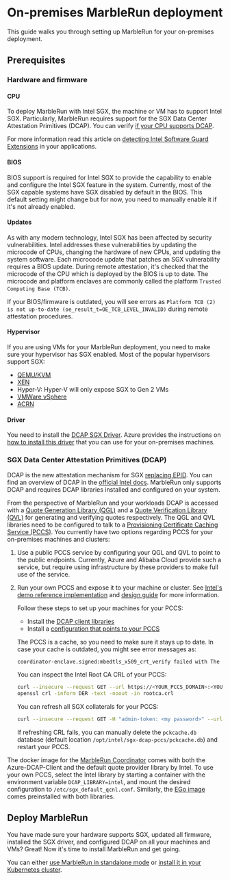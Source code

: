 # On-premises MarbleRun deployment

This guide walks you through setting up MarbleRun for your on-premises deployment.

## Prerequisites

### Hardware and firmware

#### CPU

To deploy MarbleRun with Intel SGX, the machine or VM has to support Intel SGX.
Particularly, MarbleRun requires support for the SGX Data Center Attestation Primitives (DCAP).
You can verify [if your CPU supports DCAP](https://www.intel.com/content/www/us/en/support/articles/000057420/software/intel-security-products.html).

For more information read this article on [detecting Intel Software Guard Extensions](https://software.intel.com/content/www/us/en/develop/articles/properly-detecting-intel-software-guard-extensions-in-your-applications.html) in your applications.

#### BIOS

BIOS support is required for Intel SGX to provide the capability to enable and configure the Intel SGX feature in the system.
Currently, most of the SGX capable systems have SGX disabled by default in the BIOS. This default setting might change but for now, you need to manually enable it if it's not already enabled.

#### Updates

As with any modern technology, Intel SGX has been affected by security vulnerabilities. Intel addresses these vulnerabilities by updating the microcode of CPUs, changing the hardware of new CPUs, and updating the system software. Each microcode update that patches an SGX vulnerability requires a BIOS update. During remote attestation, it's checked that the microcode of the CPU which is deployed by the BIOS is up to date. The microcode and platform enclaves are commonly called the platform `Trusted Computing Base (TCB)`.

If your BIOS/firmware is outdated, you will see errors as `Platform TCB (2) is not up-to-date (oe_result_t=OE_TCB_LEVEL_INVALID)` during remote attestation procedures.

#### Hypervisor

If you are using VMs for your MarbleRun deployment, you need to make sure your hypervisor has SGX enabled.
Most of the popular hypervisors support SGX:

* [QEMU/KVM](https://software.intel.com/content/www/us/en/develop/articles/virtualizing-intel-software-guard-extensions-with-kvm-and-qemu.html)
* [XEN](https://wiki.xenproject.org/wiki/Xen_and_Intel_Hardware-Assisted_Virtualization_Security)
* Hyper-V: Hyper-V will only expose SGX to Gen 2 VMs
* [VMWare vSphere](https://blogs.vmware.com/vsphere/2020/04/vsphere-7-vsgx-secure-enclaves.html)
* [ACRN](https://projectacrn.github.io/2.7/tutorials/sgx_virtualization.html)

#### Driver

You need to install the [DCAP SGX Driver](https://download.01.org/intel-sgx/sgx-dcap/1.11/linux/docs/Intel_SGX_SW_Installation_Guide_for_Linux.pdf).
Azure provides the instructions on [how to install this driver](https://docs.microsoft.com/en-us/azure/confidential-computing/quick-create-portal#2-install-the-intel-sgx-dcap-driver) that you can use for your on-premises machines.

### SGX Data Center Attestation Primitives (DCAP)

DCAP is the new attestation mechanism for SGX [replacing EPID](https://software.intel.com/content/www/us/en/develop/blogs/an-update-on-3rd-party-attestation.html).
You can find an overview of DCAP in the [official Intel docs](https://download.01.org/intel-sgx/sgx-dcap/1.11/linux/docs/DCAP_ECDSA_Orientation.pdf).
MarbleRun only supports DCAP and requires DCAP libraries installed and configured on your system.

From the perspective of MarbleRun and your workloads DCAP is accessed with a [Quote Generation Library (QGL)](https://github.com/intel/SGXDataCenterAttestationPrimitives/blob/master/QuoteGeneration/README.md) and a [Quote Verification Library (QVL)](https://github.com/intel/SGXDataCenterAttestationPrimitives/blob/master/QuoteVerification/README.md) for generating and verifying quotes respectively.
The QGL and QVL libraries need to be configured to talk to a [Provisioning Certificate Caching Service (PCCS)](https://download.01.org/intel-sgx/sgx-dcap/1.11/linux/docs/DCAP_ECDSA_Orientation.pdf).
You currently have two options regarding PCCS for your on-premises machines and clusters:

1. Use a public PCCS service by configuring your QGL and QVL to point to the public endpoints. Currently, Azure and Alibaba Cloud provide such a service, but require using infrastructure by these providers to make full use of the service.

1. Run your own PCCS and expose it to your machine or cluster. See [Intel's demo reference implementation](https://github.com/intel/SGXDataCenterAttestationPrimitives/blob/master/QuoteGeneration/pccs/README.md) and [design guide](https://download.01.org/intel-sgx/latest/dcap-latest/linux/docs/SGX_DCAP_Caching_Service_Design_Guide.pdf) for more information.

    Follow these steps to set up your machines for your PCCS:

      * Install the [DCAP client libraries](https://download.01.org/intel-sgx/sgx-dcap/1.11/linux/docs/Intel_SGX_SW_Installation_Guide_for_Linux.pdf)
      * Install a [configuration that points to your PCCS](https://github.com/intel/SGXDataCenterAttestationPrimitives/blob/master/QuoteGeneration/qpl/README.md#configuration)

    The PCCS is a cache, so you need to make sure it stays up to date. In case your cache is outdated, you might see error messages as:

    ```bash
    coordinator-enclave.signed:mbedtls_x509_crt_verify failed with The CRL is expired (flags=0x20) (oe_result_t=OE_VERIFY_CRL_EXPIRED)
    ```

    You can inspect the Intel Root CA CRL of your PCCS:

    ```bash
    curl --insecure --request GET --url https://<YOUR_PCCS_DOMAIN>:<YOUR_PCCS_PORT>/sgx/certification/v3/rootcacrl > rootca.crl
    openssl crl -inform DER -text -noout -in rootca.crl
    ```

    You can refresh all SGX collaterals for your PCCS:

    ```bash
    curl --insecure --request GET -H "admin-token: <my password>" --url https://<YOUR_PCCS_DOMAIN>:<YOUR_PCCS_PORT>/sgx/certification/v3/refresh
    ```

    If refreshing CRL fails, you can manually delete the `pckcache.db` database (default location `/opt/intel/sgx-dcap-pccs/pckcache.db`) and restart your PCCS.

The docker image for the [MarbleRun Coordinator](https://github.com/edgelesssys/marblerun/pkgs/container/marblerun%2Fcoordinator) comes with both the Azure-DCAP-Client and the default quote provider library by Intel.
To use your own PCCS, select the Intel library by starting a container with the environment variable `DCAP_LIBRARY=intel`, and mount the desired configuration to `/etc/sgx_default_qcnl.conf`.
Similarly, the [EGo image](https://github.com/orgs/edgelesssys/packages?repo_name=ego) comes preinstalled with both libraries.

## Deploy MarbleRun

You have made sure your hardware supports SGX, updated all firmware, installed the SGX driver, and configured DCAP on all your machines and VMs?
Great! Now it's time to install MarbleRun and get going.

You can either [use MarbleRun in standalone mode](../deployment/standalone.md) or [install it in your Kubernetes cluster](../deployment/kubernetes.md).
